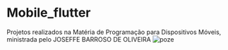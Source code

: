 # Mobile_flutter

Projetos realizados na Matéria de Programação para Dispositivos Móveis, ministrada pelo JOSEFFE BARROSO DE OLIVEIRA
![poze](https://user-images.githubusercontent.com/61985297/162432852-837c47dc-93be-4120-a8ad-05e631d7360e.gif)
